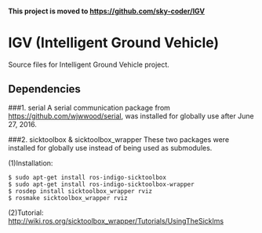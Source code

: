 #### This project is moved to https://github.com/sky-coder/IGV
# IGV (Intelligent Ground Vehicle)
Source files for Intelligent Ground Vehicle project.

## Dependencies
###1. serial
A serial communication package from https://github.com/wjwwood/serial, was 
installed for globally use after June 27, 2016.

###2. sicktoolbox & sicktoolbox_wrapper
These two packages were installed for globally use instead of being used as 
submodules.

(1)Installation:

	$ sudo apt-get install ros-indigo-sicktoolbox
	$ sudo apt-get install ros-indigo-sicktoolbox-wrapper
	$ rosdep install sicktoolbox_wrapper rviz
	$ rosmake sicktoolbox_wrapper rviz

(2)Tutorial: http://wiki.ros.org/sicktoolbox_wrapper/Tutorials/UsingTheSicklms

